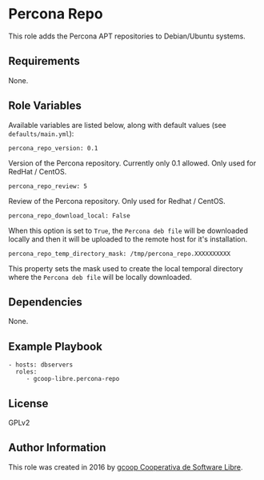 Percona Repo
============

This role adds the Percona APT repositories to Debian/Ubuntu systems.

Requirements
------------

None.

Role Variables
--------------

Available variables are listed below, along with default values (see `defaults/main.yml`):

    percona_repo_version: 0.1

Version of the Percona repository. Currently only 0.1 allowed. Only used for RedHat / CentOS.

    percona_repo_review: 5

Review of the Percona repository. Only used for Redhat / CentOS.

    percona_repo_download_local: False

When this option is set to `True`, the `Percona deb file` will be downloaded locally and then it will be uploaded to the remote host for it's installation.

    percona_repo_temp_directory_mask: /tmp/percona_repo.XXXXXXXXXX

This property sets the mask used to create the local temporal directory where the `Percona deb file` will be locally downloaded.

Dependencies
------------

None.

Example Playbook
----------------

    - hosts: dbservers
      roles:
         - gcoop-libre.percona-repo

License
-------

GPLv2

Author Information
------------------

This role was created in 2016 by [gcoop Cooperativa de Software Libre](https://www.gcoop.coop).
